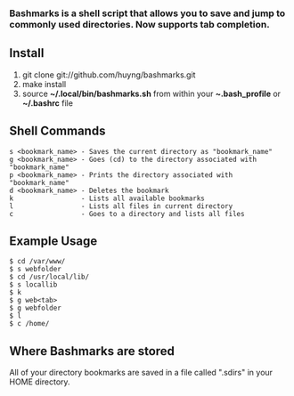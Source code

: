 ### Bashmarks is a shell script that allows you to save and jump to commonly used directories. Now supports tab completion.

## Install

1. git clone git://github.com/huyng/bashmarks.git
2. make install
3. source **~/.local/bin/bashmarks.sh** from within your **~.bash\_profile** or **~/.bashrc** file

## Shell Commands

    s <bookmark_name> - Saves the current directory as "bookmark_name"
    g <bookmark_name> - Goes (cd) to the directory associated with "bookmark_name"
    p <bookmark_name> - Prints the directory associated with "bookmark_name"
    d <bookmark_name> - Deletes the bookmark
    k                 - Lists all available bookmarks
    l                 - Lists all files in current directory
    c                 - Goes to a directory and lists all files
    
## Example Usage

    $ cd /var/www/
    $ s webfolder
    $ cd /usr/local/lib/
    $ s locallib
    $ k
    $ g web<tab>
    $ g webfolder
    $ l
    $ c /home/

## Where Bashmarks are stored
    
All of your directory bookmarks are saved in a file called ".sdirs" in your HOME directory.
